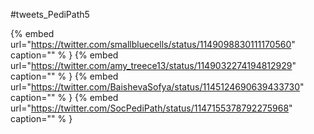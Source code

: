 #tweets_PediPath5

{% embed url="https://twitter.com/smallbluecells/status/1149098830111170560"  caption="" % }
{% embed url="https://twitter.com/amy_treece13/status/1149032274194812929"  caption="" % }
{% embed url="https://twitter.com/BaishevaSofya/status/1145124690639433730"  caption="" % }
{% embed url="https://twitter.com/SocPediPath/status/1147155378792275968"  caption="" % }
